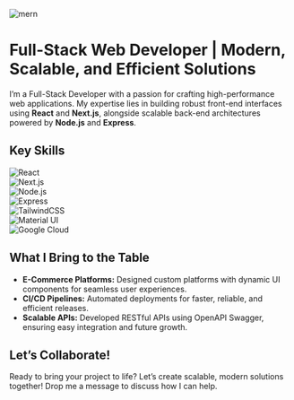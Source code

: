 ![mern](https://github.com/user-attachments/assets/69676980-e6c2-4c5c-be48-c1309a11cd5a)
# **Full-Stack Web Developer | Modern, Scalable, and Efficient Solutions**

I’m a Full-Stack Developer with a passion for crafting high-performance web applications. My expertise lies in building robust front-end interfaces using **React** and **Next.js**, alongside scalable back-end architectures powered by **Node.js** and **Express**.  

## **Key Skills**  
![React](https://img.shields.io/badge/-React-61DAFB?style=for-the-badge&logo=react&logoColor=white)  
![Next.js](https://img.shields.io/badge/-Next.js-000000?style=for-the-badge&logo=next.js&logoColor=white)  
![Node.js](https://img.shields.io/badge/-Node.js-339933?style=for-the-badge&logo=node.js&logoColor=white)  
![Express](https://img.shields.io/badge/-Express-000000?style=for-the-badge&logo=express&logoColor=white)  
![TailwindCSS](https://img.shields.io/badge/-TailwindCSS-06B6D4?style=for-the-badge&logo=tailwind-css&logoColor=white)  
![Material UI](https://img.shields.io/badge/-Material_UI-007FFF?style=for-the-badge&logo=mui&logoColor=white)  
![Google Cloud](https://img.shields.io/badge/-GCP-4285F4?style=for-the-badge&logo=google-cloud&logoColor=white)  

## **What I Bring to the Table**  
- **E-Commerce Platforms:** Designed custom platforms with dynamic UI components for seamless user experiences.  
- **CI/CD Pipelines:** Automated deployments for faster, reliable, and efficient releases.  
- **Scalable APIs:** Developed RESTful APIs using OpenAPI Swagger, ensuring easy integration and future growth.  

## **Let’s Collaborate!**  
Ready to bring your project to life? Let’s create scalable, modern solutions together! Drop me a message to discuss how I can help.  
